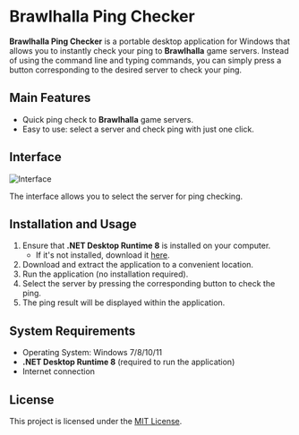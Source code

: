 # Brawlhalla Ping Checker

**Brawlhalla Ping Checker** is a portable desktop application for Windows that allows you to instantly check your ping to **Brawlhalla** game servers. Instead of using the command line and typing commands, you can simply press a button corresponding to the desired server to check your ping.

## Main Features

- Quick ping check to **Brawlhalla** game servers.
- Easy to use: select a server and check ping with just one click.

## Interface

![Interface](https://github.com/user-attachments/assets/58dfc4d8-95cb-42d1-b432-c546fac9b2b3)

The interface allows you to select the server for ping checking.

## Installation and Usage

1. Ensure that **.NET Desktop Runtime 8** is installed on your computer.
   - If it's not installed, download it [here](https://dotnet.microsoft.com/en-us/download/dotnet/8.0).
2. Download and extract the application to a convenient location.
3. Run the application (no installation required).
4. Select the server by pressing the corresponding button to check the ping.
5. The ping result will be displayed within the application.

## System Requirements

- Operating System: Windows 7/8/10/11
- **.NET Desktop Runtime 8** (required to run the application)
- Internet connection

## License

This project is licensed under the [MIT License](https://github.com/Hazardooo/brawlhalla-ping-checker/blob/main/LICENSE).

